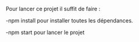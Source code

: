 Pour lancer ce projet il suffit de faire : 


-npm install pour installer toutes les dépendances. 

-npm start pour lancer le projet
